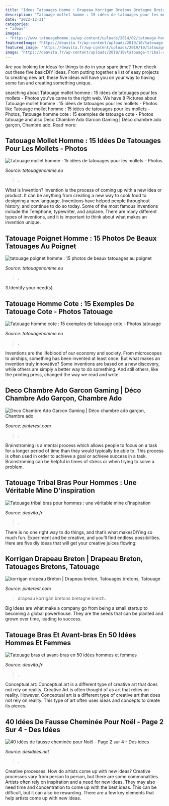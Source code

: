 ```yaml
---
title: "Idees Tatouages Homme : Drapeau Korrigan Bretons Bretagne Breizh"
description: "Tatouage mollet homme : 15 idées de tatouages pour les mollets"
date: "2022-12-31"
categories:
- "ideas"
images:
- "https://www.tatouagehomme.eu/wp-content/uploads/2014/02/tatouage-homme-cote-12.jpg"
featuredImage: "https://deavita.fr/wp-content/uploads/2019/10/tatouage-tribal-sur-lépaule-motif-rond-emplacement-populaire.jpg"
featured_image: "https://deavita.fr/wp-content/uploads/2019/10/tatouage-tribal-sur-lépaule-motif-rond-emplacement-populaire.jpg"
image: "https://deavita.fr/wp-content/uploads/2019/10/tatouage-tribal-sur-lépaule-motif-rond-emplacement-populaire.jpg"
---
```



Are you looking for ideas for things to do in your spare time? Then check out these five basicDIY ideas. From putting together a list of easy projects to creating new art, these five ideas will have you on your way to having some fun and creating something unique.

	

		
searching about Tatouage mollet homme : 15 idées de tatouages pour les mollets - Photos you've came to the right web. We have 8 Pictures about Tatouage mollet homme : 15 idées de tatouages pour les mollets - Photos like Tatouage mollet homme : 15 idées de tatouages pour les mollets - Photos, Tatouage homme cote : 15 exemples de tatouage cote - Photos tatouage and also Deco Chambre Ado Garcon Gaming | Déco chambre ado garçon, Chambre ado. Read more:
		
    
## Tatouage Mollet Homme : 15 Idées De Tatouages Pour Les Mollets - Photos

<img loading=lazy src="https://www.tatouagehomme.eu/wp-content/uploads/2014/02/tatouage-homme-mollet-6.jpg" onerror="this.onerror=null;this.src='https://tse3.mm.bing.net/th?id=OIP.5XhNsJbpATUWtMO_0f85VwHaPY&amp;pid=15.1';" alt="Tatouage mollet homme : 15 idées de tatouages pour les mollets - Photos">

_Source: tatouagehomme.eu_

>. 

	

What is Invention?
Invention is the process of coming up with a new idea or product. It can be anything from creating a new way to cook food to designing a new language. Inventions have helped people throughout history, and continue to do so today. Some of the most famous inventions include the Telephone, typewriter, and airplane. There are many different types of inventions, and it is important to think about what makes an invention unique.

    
## Tatouage Poignet Homme : 15 Photos De Beaux Tatouages Au Poignet

<img loading=lazy src="https://www.tatouagehomme.eu/wp-content/uploads/2014/02/tatouage-homme-poignet-6.jpg" onerror="this.onerror=null;this.src='https://tse4.mm.bing.net/th?id=OIP.jdyukuTGp0-LPNHP-G2AewHaLH&amp;pid=15.1';" alt="tatouage poignet homme : 15 photos de beaux tatouages au poignet">

_Source: tatouagehomme.eu_

>. 

	

3.Identify your need(s).

    
## Tatouage Homme Cote : 15 Exemples De Tatouage Cote - Photos Tatouage

<img loading=lazy src="https://www.tatouagehomme.eu/wp-content/uploads/2014/02/tatouage-homme-cote-12.jpg" onerror="this.onerror=null;this.src='https://tse2.mm.bing.net/th?id=OIP.fBCjNNwhgHXLn180EsIKFQAAAA&amp;pid=15.1';" alt="Tatouage homme cote : 15 exemples de tatouage cote - Photos tatouage">

_Source: tatouagehomme.eu_

>. 

	

Inventions are the lifeblood of our economy and society. From microscopes to airships, something has been invented at least once. But what makes an invention truly innovative? Some inventions are based on a new discovery, while others are simply a better way to do something. And still others, like the printing press, changed the way we read and write.

    
## Deco Chambre Ado Garcon Gaming | Déco Chambre Ado Garçon, Chambre Ado

<img loading=lazy src="https://i.pinimg.com/736x/55/c5/fc/55c5fc4d98704b596c209c97d6c9f90b.jpg" onerror="this.onerror=null;this.src='https://tse3.mm.bing.net/th?id=OIP.pK1xioKkMrDt__s8J4J7-wHaJ3&amp;pid=15.1';" alt="Deco Chambre Ado Garcon Gaming | Déco chambre ado garçon, Chambre ado">

_Source: pinterest.com_

>. 

	

Brainstroming is a mental process which allows people to focus on a task for a longer period of time than they would typically be able to. This process is often used in order to achieve a goal or achieve success in a task. Brainstroming can be helpful in times of stress or when trying to solve a problem.

    
## Tatouage Tribal Bras Pour Hommes : Une Véritable Mine D&#039;inspiration

<img loading=lazy src="https://deavita.fr/wp-content/uploads/2019/10/tatouage-tribal-sur-lépaule-motif-rond-emplacement-populaire.jpg" onerror="this.onerror=null;this.src='https://tse2.mm.bing.net/th?id=OIP.z6BQT8yBo3JKimrRLpoitAHaL6&amp;pid=15.1';" alt="Tatouage tribal bras pour hommes : une véritable mine d&#039;inspiration">

_Source: deavita.fr_

>. 

	

There is no one right way to do things, and that’s what makesDIYing so much fun. Experiment and be creative, and you’ll find endless possibilities. Here are five diy ideas that will get your creative juices flowing:

    
## Korrigan Drapeau Breton | Drapeau Breton, Tatouages Bretons, Tatouage

<img loading=lazy src="https://i.pinimg.com/736x/1f/38/18/1f3818d091490063f6b5e8c83460f2d0--pinterest.jpg" onerror="this.onerror=null;this.src='https://tse4.mm.bing.net/th?id=OIP.svwRxZP7oSfIwO732fKMhgHaJ3&amp;pid=15.1';" alt="korrigan drapeau Breton | Drapeau breton, Tatouages bretons, Tatouage">

_Source: pinterest.com_

>drapeau korrigan bretons bretagne breizh. 

	

Big Ideas are what make a company go from being a small startup to becoming a global powerhouse. They are the seeds that can be planted and grown over time, leading to success.

    
## Tatouage Bras Et Avant-bras En 50 Idées Hommes Et Femmes

<img loading=lazy src="https://deavita.fr/wp-content/uploads/2015/02/idée-tatouage-avant-bras-femme-graphique-abstrait.jpg" onerror="this.onerror=null;this.src='https://tse2.mm.bing.net/th?id=OIP.d7asvtAPy9nN8BO5dbYfGAHaJ4&amp;pid=15.1';" alt="Tatouage bras et avant-bras en 50 idées hommes et femmes">

_Source: deavita.fr_

>. 

	

Conceptual art: Conceptual art is a different type of creative art that does not rely on reality.
Creative Art is often thought of as art that relies on reality. However, Conceptual art is a different type of creative art that does not rely on reality. This type of art often uses ideas and concepts to create its pieces.

    
## 40 Idées De Fausse Cheminée Pour Noël - Page 2 Sur 4 - Des Idées

<img loading=lazy src="http://desidees.net/wp-content/uploads/2016/12/encadrement-cheminée-sapin-artificiel-père-noel-présents-e1481036266177.jpg" onerror="this.onerror=null;this.src='https://tse4.mm.bing.net/th?id=OIP.Ug55thjt8FEL0Rh541FNbAHaJ3&amp;pid=15.1';" alt="40 idées de fausse cheminée pour Noël - Page 2 sur 4 - Des idées">

_Source: desidees.net_

>. 

	

Creative processes: How do artists come up with new ideas?
Creative processes vary from person to person, but there are some commonalities. Artists often rely on inspiration and a need for new ideas. They may also need time and concentration to come up with the best ideas. This can be difficult, but it can also be rewarding. There are a few key elements that help artists come up with new ideas.

